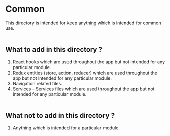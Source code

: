 # Common

This directory is intended for keep anything which is intended for common use.
<br /><br />

## What to add in this directory ?

1. React hooks which are used throughout the app but not intended for any particular module.
2. Redux entities (store, action, reducer) which are used throughout the app but not intended for any particular module.
3. Navigation related files.
4. Services - Services files which are used throughout the app but not intended for any particular module.
   <br /><br />

## What not to add in this directory ?

1. Anything which is intended for a particular module.
   <br /><br />
